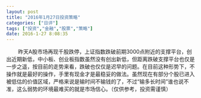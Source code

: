 ```yaml
---
layout: post
title: "2016年1月27日投资策略"
categories: ["日评"]
tags: ["投资","金融","股票","策略"]
date: 2016-1-27 8:08:35
---
```

&nbsp;&nbsp;&nbsp;&nbsp;&nbsp;&nbsp;&nbsp;&nbsp;昨天A股市场再现千股跌停，上证指数跌破前期3000点附近的支撑平台，创出近期新低，中小板、创业板指数虽然没有创出新低，但距离跌破支撑平台也仅是一步之遥，按目前的走势来看，跌破也仅仅是迟早的问题。在目前这种形势下，不操作就是最好的操作，手里有现金才是最稳妥的做法。虽然现在有部分个股已进入被低估的价值区域，严格来说是输时间不输钱的了，不过“输多长时间”谁也说不准，这么弱势的环境最难买的就是市场信心。（仅供参考，投资需谨慎）
